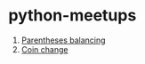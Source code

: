 # python-meetups

1. [Parentheses balancing](./parentheses/is_balanced.py)
2. [Coin change](./coin-change/coin-change.py)

